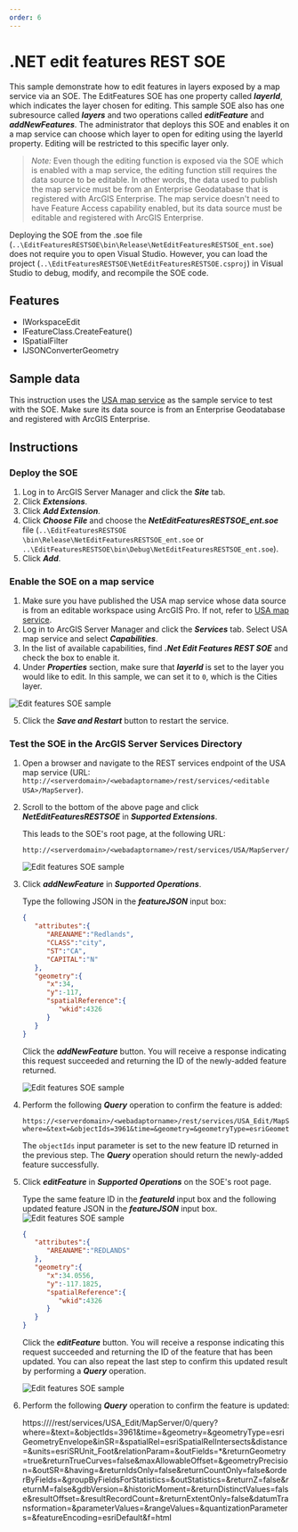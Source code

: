 ```yaml
---
order: 6
---
```


# .NET edit features REST SOE
This sample demonstrate how to edit features in layers exposed by a map service via an SOE. The EditFeatures SOE has one property called ***layerId***, which indicates the layer chosen for editing. This sample SOE also has one subresource called ***layers*** and two operations called ***editFeature*** and ***addNewFeatures***. The administrator that deploys this SOE and enables it on a map service can choose which layer to open for editing using the layerId property. Editing will be restricted to this specific layer only.

> *Note:* Even though the editing function is exposed via the SOE which is enabled with a map service, the editing function still requires the data source to be editable. In other words, the data used to publish the map service must be from an Enterprise Geodatabase that is registered with ArcGIS Enterprise. The map service doesn't need to have Feature Access capability enabled, but its data source must be editable and registered with ArcGIS Enterprise.

Deploying the SOE from the .soe file (`..\EditFeaturesRESTSOE\bin\Release\NetEditFeaturesRESTSOE_ent.soe`) does not require you to open Visual Studio. However, you can load the project (`..\EditFeaturesRESTSOE\NetEditFeaturesRESTSOE.csproj`) in Visual Studio to debug, modify, and recompile the SOE code.


## Features
  * IWorkspaceEdit
  * IFeatureClass.CreateFeature()
  * ISpatialFilter
  * IJSONConverterGeometry


## Sample data
This instruction uses the [USA map service](https://github.com/Esri/arcgis-enterprise-sdk-resources/tree/master/Samples) as the sample service to test with the SOE. Make sure its data source is from an Enterprise Geodatabase and registered with ArcGIS Enterprise.


## Instructions

### Deploy the SOE

1. Log in to ArcGIS Server Manager and click the ***Site*** tab.
2. Click ***Extensions***.
3. Click ***Add Extension***.
4. Click ***Choose File*** and choose the ***NetEditFeaturesRESTSOE_ent.soe*** file (`..\EditFeaturesRESTSOE
\bin\Release\NetEditFeaturesRESTSOE_ent.soe` or `..\EditFeaturesRESTSOE\bin\Debug\NetEditFeaturesRESTSOE_ent.soe`).
5. Click ***Add***.

### Enable the SOE on a map service

1. Make sure you have published the USA map service whose data source is from an editable workspace using ArcGIS Pro. If not, refer to [USA map service](https://github.com/Esri/arcgis-enterprise-sdk-resources/tree/master/Samples).
2. Log in to ArcGIS Server Manager and click the ***Services*** tab. Select USA map service and select ***Capabilities***.
3. In the list of available capabilities, find ***.Net Edit Features REST SOE*** and check the box to enable it.
4. Under ***Properties*** section, make sure that ***layerId*** is set to the layer you would like to edit. In this sample, we can set it to `0`, which is the Cities layer.

![](../../../../images/netsp/NetEdit1.png "Edit features SOE sample")

5. Click the ***Save and Restart*** button to restart the service.

### Test the SOE in the ArcGIS Server Services Directory

1. Open a browser and navigate to the REST services endpoint of the USA map service (URL: `http://<serverdomain>/<webadaptorname>/rest/services/<editable USA>/MapServer`).
2. Scroll to the bottom of the above page and click ***NetEditFeaturesRESTSOE*** in ***Supported Extensions***. 
   
   This leads to the SOE's root page, at the following URL:

   ```
   http://<serverdomain>/<webadaptorname>/rest/services/USA/MapServer/exts/NetFindNearFeaturesRESTSOE
   ```
   
   ![](../../../../images/netsp/NetEdit2.png "Edit features SOE sample")
3. Click ***addNewFeature*** in ***Supported Operations***. 

   Type the following JSON in the ***featureJSON*** input box:
   ``` JSON
   { 
      "attributes":{ 
         "AREANAME":"Redlands",
         "CLASS":"city",
         "ST":"CA",
         "CAPITAL":"N"
      },
      "geometry":{ 
         "x":34,
         "y":-117,
         "spatialReference":{ 
            "wkid":4326
         }
      }
   }
   ```
   Click the ***addNewFeature*** button. You will receive a response indicating this request succeeded and returning the ID of the newly-added feature returned.
   
   ![](../../../../images/netsp/NetEdit3.png "Edit features SOE sample")   
4. Perform the following ***Query*** operation to confirm the feature is added:

   ```
   https://<serverdomain>/<webadaptorname>/rest/services/USA_Edit/MapServer/0/query?where=&text=&objectIds=3961&time=&geometry=&geometryType=esriGeometryEnvelope&inSR=&spatialRel=esriSpatialRelIntersects&distance=&units=esriSRUnit_Foot&relationParam=&outFields=*&returnGeometry=true&returnTrueCurves=false&maxAllowableOffset=&geometryPrecision=&outSR=&having=&returnIdsOnly=false&returnCountOnly=false&orderByFields=&groupByFieldsForStatistics=&outStatistics=&returnZ=false&returnM=false&gdbVersion=&historicMoment=&returnDistinctValues=false&resultOffset=&resultRecordCount=&returnExtentOnly=false&datumTransformation=&parameterValues=&rangeValues=&quantizationParameters=&featureEncoding=esriDefault&f=html
   ```
   
   The `objectIds` input parameter is set to the new feature ID returned in the previous step. The ***Query*** operation should return the newly-added feature successfully.

5. Click ***editFeature*** in ***Supported Operations*** on the SOE's root page. 

   Type the same feature ID in the ***featureId*** input box and the following updated feature JSON in the ***featureJSON*** input box. 
   ![](../../../../images/netsp/NetEdit4.png "Edit features SOE sample")
   
   ``` JSON
   { 
      "attributes":{ 
         "AREANAME":"REDLANDS"
      },
      "geometry":{ 
         "x":34.0556,
         "y":-117.1825,
         "spatialReference":{ 
            "wkid":4326
         }
      }
   }
   ```
   Click the ***editFeature*** button. You will receive a response indicating this request succeeded and returning the ID of the feature that has been updated. You can also repeat the last step to confirm this updated result by performing a ***Query*** operation.
   
   ![](../../../../images/netsp/NetEdit4.png "Edit features SOE sample")   
4. Perform the following ***Query*** operation to confirm the feature is updated:

   https://<serverdomain>/<webadaptorname>/rest/services/USA_Edit/MapServer/0/query?where=&text=&objectIds=3961&time=&geometry=&geometryType=esriGeometryEnvelope&inSR=&spatialRel=esriSpatialRelIntersects&distance=&units=esriSRUnit_Foot&relationParam=&outFields=*&returnGeometry=true&returnTrueCurves=false&maxAllowableOffset=&geometryPrecision=&outSR=&having=&returnIdsOnly=false&returnCountOnly=false&orderByFields=&groupByFieldsForStatistics=&outStatistics=&returnZ=false&returnM=false&gdbVersion=&historicMoment=&returnDistinctValues=false&resultOffset=&resultRecordCount=&returnExtentOnly=false&datumTransformation=&parameterValues=&rangeValues=&quantizationParameters=&featureEncoding=esriDefault&f=html
